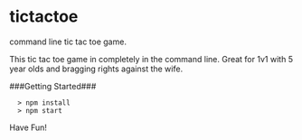 # tictactoe
command line tic tac toe game.

This tic tac toe game in completely in the command line.  Great for 1v1 with 5 year olds and
bragging rights against the wife.

###Getting Started###

```
  > npm install
  > npm start
```

Have Fun!